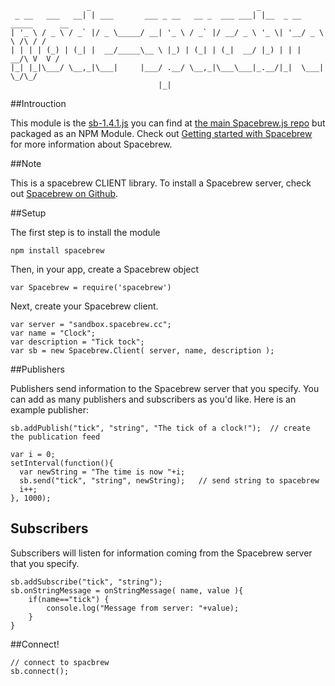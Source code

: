 	                 _                                     _                       
	 _ __   ___   __| | ___       ___ _ __   __ _  ___ ___| |__  _ __ _____      __
	| '_ \ / _ \ / _` |/ _ \_____/ __| '_ \ / _` |/ __/ _ \ '_ \| '__/ _ \ \ /\ / /
	| | | | (_) | (_| |  __/_____\__ \ |_) | (_| | (_|  __/ |_) | | |  __/\ V  V / 
	|_| |_|\___/ \__,_|\___|     |___/ .__/ \__,_|\___\___|_.__/|_|  \___| \_/\_/  
	                                 |_|                                           

##Introuction

This module is the [sb-1.4.1.js](https://github.com/Spacebrew/spacebrew.js) you can find at [the main Spacebrew.js repo](https://github.com/Spacebrew/spacebrew.js) but packaged as an NPM Module.  Check out [Getting started with Spacebrew](http://docs.spacebrew.cc/gettingstarted/) for more information about Spacebrew.

##Note

This is a spacebrew CLIENT library. To install a Spacebrew server, check out [Spacebrew on Github](https://github.com/Spacebrew/spacebrew.).

##Setup

The first step is to install the module

	npm install spacebrew

Then, in your app, create a Spacebrew object

	var Spacebrew = require('spacebrew')

Next, create your Spacebrew client.  

	var server = "sandbox.spacebrew.cc";
	var name = "Clock";
	var description = "Tick tock";
	var sb = new Spacebrew.Client( server, name, description );


##Publishers

Publishers send information to the Spacebrew server that you specify. You can add as many publishers and subscribers as you'd like.  Here is an example publisher:

	sb.addPublish("tick", "string", "The tick of a clock!");  // create the publication feed

	var i = 0;
	setInterval(function(){
	  var newString = "The time is now "+i;
	  sb.send("tick", "string", newString);   // send string to spacebrew
	  i++;
	}, 1000);


## Subscribers

Subscribers will listen for information coming from the Spacebrew server that you specify.  

	sb.addSubscribe("tick", "string");
	sb.onStringMessage = onStringMessage( name, value ){
		if(name=="tick") {
			console.log("Message from server: "+value);
		}
	}


##Connect!

	// connect to spacbrew
	sb.connect();
